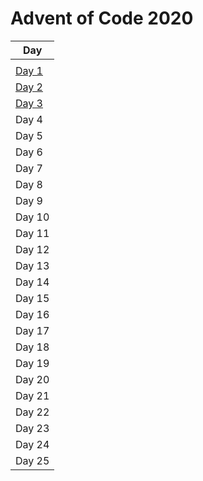 # Advent of Code 2020


| Day                        |
| -------------------------- |
|                            |
| [Day 1](./Day1/script.js)  |
| [Day 2](./Day2/script.js)  |
| [Day 3](./Day2/script.js)  |
| Day 4                      |
| Day 5                      |
| Day 6                      |
| Day 7                      |
| Day 8                      |
| Day 9                      |
| Day 10                     |
| Day 11                     |
| Day 12                     |
| Day 13                     |
| Day 14                     |
| Day 15                     |
| Day 16                     |
| Day 17                     |
| Day 18                     |
| Day 19                     |
| Day 20                     |
| Day 21                     |
| Day 22                     |
| Day 23                     |
| Day 24                     |
| Day 25                     |
